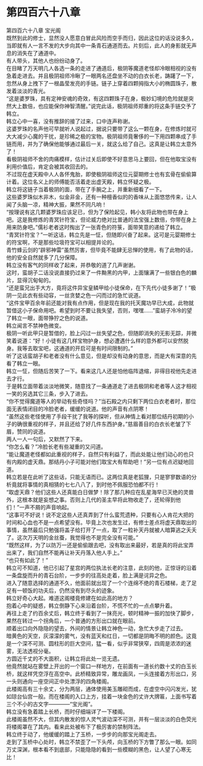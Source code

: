 # 第四百六十八章

第四百六十八章 宝光阁\
既然到此的修士，显然没人愿意白冒此风险而空手而归，因此这位的话没说多久，当即就有人一言不发的大步向其中一条青石通道而去。片刻后，此人的身影就无声息的消失在了通道中。\
有人带头，其他人也纷纷动身了。\
在目睹了万天明几人各选一条的走进了通道后，极阴等魔道老怪却冷眼相视的没有急着走进去。并且极阴祖师冷瞅了一眼两名还盘坐不动的白衣长老，踌躇了一下，忽然从身上拽下了一根晶莹发亮的手链。链子上穿着四颗拇指大小的椭圆珠子，散发着淡淡的青光。\
“这是婆罗珠，具有定神安魂的奇效，有这四颗珠子在身，极妙幻境的危险就是突然大上数倍，也应能保你神智清醒。”说完此话，极阴祖师郑重的将这条手链交予了韩立。\
韩立心中一喜，没有推辞的接了过来，口中连声称谢。\
这婆罗珠的名声他可早就听人说起过，据说只要带了这么一颗在身，在修炼时就可大大减少心魔的干扰，是珍稀之极的宝物。极阴祖师竟奢侈的一下用四颗串成了手链而用，并为了确保他能够通过最后一关，就这么给了自己。这真是让韩立太意外了！\
看极阴祖师不舍的肉痛模样，估计过关后即使不好意思马上要回，但在他取宝没有利用价值后，肯定会被其收回去的。\
不过现在虚天殿中人人各怀鬼胎，即使极阴祖师这位元婴期修士也有玄骨在偷偷算计着。这位名义上的师傅能否活着走出虚天殿，韩立怀疑之极。\
韩立将这链子当着极阴的面，带在了手腕之上，并重新细看了一下。\
这些婆罗珠似木非木，似金非金，还有一种檀香似的的香味从上面悠悠传来，让人闻了头脑一凉，精神大振，果然不同凡响！\
“按理说有这几颗婆罗珠应该足已，但为了保险起见，韩小友将此物也带在身上吧。这是我修炼的青冥针符宝，但论威力绝对比普通的法宝强上数倍，你带在身上用来防身吧。”儒衫老者这时掏出了一张青色的符箓，面带笑意的递给了韩立。\
“青冥针符宝？”一听这话，韩立先是一怔，但随即兴奋了起来。这可是元婴期修士的符宝啊，不是那些垃圾符宝可以相提并论的。\
青竹蜂云剑的“辟邪神雷”虽然厉害，但毕竟不能肆无忌惮的使用，有了此物的话，他的安全自然就多了几分保障。\
韩立没有客气的同样收了起来，并恭敬的道了几声谢谢。\
这时，蛮胡子二话没说直接扔过来了一件黝黑的内甲，上面镶满了一些银白色的麟片，显得沉甸甸的。\
“还是蛮兄出手大方，竟将这件异宝皇鳞甲给小徒保命，在下先代小徒多谢了！”极阴一见此衣有些动容，一丝贪婪之色一闪而过的急忙说道。\
“这件宝甲百余年前还能对我有点作用，但是现在我的托天魔功早已大成，此物就暂借这小子保命用吧。希望到时不要让我失望，否则，嘿嘿……”蛮胡子冷冷的望了韩立一眼，面带狰狞之色的说道。\
韩立闻言不禁神色微变。\
极阴一听此甲只是暂借的，脸上闪过一丝失望之色，但随即消失的无影无踪，并微笑着说道：“好！小徒有这几样宝物护身，想必遭遇什么样的意外都可以安然脱身。我等去取宝吧，这通道的开启可是有时间限制的。”\
听了这话蛮胡子和老者没有什么意见，但是却没有动身的意思，而是大有深意的先看了韩立一眼。\
韩立一怔，但随后苦笑了一下。看来这几人还是怕他临阵退缩，非得目视他先走进去才行。\
于是韩立面带着淡淡地微笑，随意找了一条通道走了进去极阴和老者等人这才相视一笑的另选其它三条，步入了进去。\
“你不觉得魔道等人的举动有些奇怪吗？”当石殿之内只剩下两位白衣老者时，那位面无表情闭目的冷脸老者，缓缓的说道。他的声音有点阴寒！\
“虽然这些老怪使用了手段干扰了我等的探听，但从神情上看对那位结丹初期的小子的确很重视的样子，并且还给了好几件东西护身。”慈眉善目的白衣长老皱了下眉，赞同的说道。\
两人一人一句后，又默然了下来。\
“你怎么看？”冷脸长老有些凝重的又问道。\
“能让魔道老怪都如此重视的样子，自然只有利益了，而此处能让他们动心的也只有内殿的虚天鼎。那结丹小子可能对他们取宝大有帮助吧！”另一位有点迟疑地回道。\
韩立若是在此听了这些话，只能无语而已。这两位真是老狐狸，只是寥寥数语的分析竟就将事情的真相猜的七七八八了，到时他不佩服恐怕都不行！\
“取虚天鼎？他们这些人还真能白日做梦！除了那几种应在乱星海早已灭绝的灵兽外，这根本就是妄想之事。否则上几代的圣主早将此物收走了，还轮得到他们！”一声不屑的声音响起。\
“这事可不好说！说不定这些人还真弄到了什么蛮荒遗种，只要有心人肯花大把的时间和心血也不是一点希望没有。毕竟上次也发生过，有修士差点将虚天鼎取出的事情，虽然最后只勉强将盖子给打开了一点，取了一粒补天丹就被人暗算逃之夭夭了。这次万天明的金丝蚕，我觉得也不是完全没有可能。”\
“既然这样，为了以防万一还是偷偷跟去吧，没有取出来最好，若是真的将此宝弄出来了，我们自然不能再让补天丹落入他人手上。”\
“也只有如此了！”\
韩立可不知道，他已引起了星宫的两位执法长老的注意，此刻的他，正惊讶的沿着一条盘旋而升的青石台阶，一步步的往高处走着，脸上满是诧异之色。\
进入了随意选择的通道不久，他面前就出现了一个个连绵不绝的青石楼梯，走了足足有一顿饭的功夫后，仍然没有到尽头的迹象。\
韩立好奇心大起。难道这阁楼竟修建在如此高的地方？\
抱着心中的疑惑，韩立倒静下心来沿着台阶，不慌不忙的一点点攀升着。\
再往上走了约百余丈后，韩立终于看到了一抹亮光，顿时精神一振的加快了脚步，果然在转过一个拐角后，一个普通的方形出口就在眼前。\
顺着出口向外隐隐的望去，外间的情景让韩立神色一动，急忙大步走了过去。\
暗黄色的天空，灰濛濛的雾气，没有蓝天和红日，一切都是阴晦不明的颜色。这竟是一个深不可测、圆柱形的巨大空间，猛一看，似乎非常狭窄，四周是浓浓的迷雾，无法透视分毫。\
方圆近千丈的不大面积，让韩立将此处一览无遗。\
他竟然就站在雾壁上开出的一个窗口一样地方，在前面有一道长约数十丈的白玉长桥，就这样凭空浮在高空中。此桥精致异常，雕龙画凤，一头连接着方形出口，另一头则通向一座空间正中处漂浮的四角楼阁。\
此楼阁高有三十余丈，分为两层，通体使用美玉雕砌而成，在虚空中闪闪发光，犹如琼台仙宫一般。而在楼阁的入口上方，挂着一块金色的丈许大牌匾，上面书写着三个不小的古文字————“宝光阁”。\
韩立没有急着踏上长桥，而时仔细端详了一下楼阁。\
此楼阁虽然不大，但其内散发的惊人灵气波动深不可测，并有一层淡淡的白色荧光将楼阁罩在了其内。看来此处被布下了极厉害的禁制阵法。\
韩立终于动了，他缓缓的踏上了玉桥，一步步的向那宝光阁走去。\
走到了玉桥中心处时，韩立不禁歪了一下头颅，向玉桥的下方瞥了那么一眼。如同万丈深渊，根本看不到底部，只能隐隐的看到一些模糊的黑色，让人望了心寒无比！

